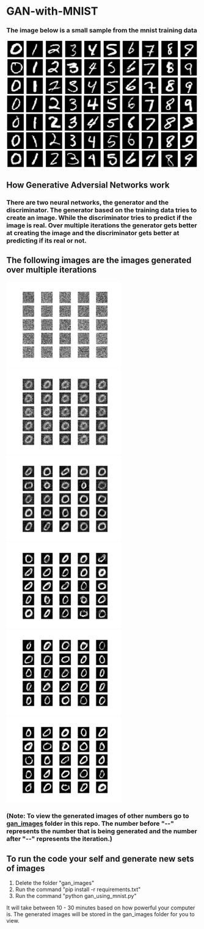 # GAN-with-MNIST

### The image below is a small sample from the mnist training data
<img src="https://github.com/BibhuLamichhane/GAN-with-MNIST/blob/master/sample.png?raw=true">

## How Generative Adversial Networks work

### There are two neural networks, the generator and the discriminator. The generator based on the training data tries to create an image. While the discriminator tries to predict if the image is real. Over multiple iterations the generator gets better at creating the image and the discriminator gets better at predicting if its real or not.

## The following images are the images generated over multiple iterations
<img src="https://github.com/BibhuLamichhane/GAN-with-MNIST/blob/master/gan_images/0--0.png" width=300><img src="https://github.com/BibhuLamichhane/GAN-with-MNIST/blob/master/gan_images/0--500.png" width=300><img src="https://github.com/BibhuLamichhane/GAN-with-MNIST/blob/master/gan_images/0--1000.png" width=300><img src="https://github.com/BibhuLamichhane/GAN-with-MNIST/blob/master/gan_images/0--2500.png" width=300><img src="https://github.com/BibhuLamichhane/GAN-with-MNIST/blob/master/gan_images/0--3500.png" width=300><img src="https://github.com/BibhuLamichhane/GAN-with-MNIST/blob/master/gan_images/0--4900.png" width=300>

### (Note: To view the generated images of other numbers go to <a href="https://github.com/BibhuLamichhane/GAN-with-MNIST/tree/master/gan_images">gan_images</a> folder in this repo. The number before "--" represents the number that is being generated and the number after "--" represents the iteration.)
## To run the code your self and generate new sets of images
1. Delete the folder "gan_images"
2. Run the command "pip install -r requirements.txt"
3. Run the command "python gan_using_mnist.py"

It will take between 10 - 30 minutes based on how powerful your computer is. The generated images will be stored in the gan_images folder for you to view.
